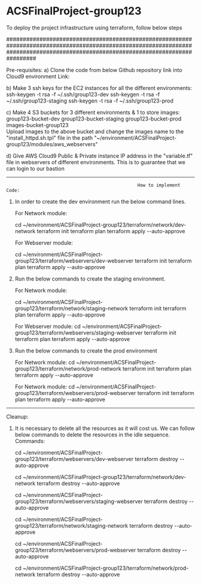# ACSFinalProject-group123
To deploy the project infrastructure using terraform, follow below steps

#################################################################################################################################################################################

Pre-requisites:
a) Clone the code from below Github repository link into  Cloud9 environment
Link:

b) Make 3 ssh keys for the EC2 instances for all the different environments:
	ssh-keygen -t rsa -f ~/.ssh/group123-dev
	ssh-keygen -t rsa -f ~/.ssh/group123-staging
	ssh-keygen -t rsa -f ~/.ssh/group123-prod

c) Make 4 S3 buckets for 3 different environments & 1 to store images:
	group123-bucket-dev
	group123-bucket-staging
	group123-bucket-prod
    images-bucket-group123	
	      Upload images to the above bucket and change the images name to the "install_httpd.sh.tpl" file in the path "~/environment/ACSFinalProject-group123/modules/aws_webservers"

d) Give AWS Cloud9 Public & Private instance IP address in the "variable.tf" file in webservers of different environments. This is to guarantee that we can login to our bastion

*****************************************************                  *****************************************************


                                                     How to implement Code:


1) In order to create the dev environment run the below command lines.
	
	For Network module:

	cd ~/environment/ACSFinalProject-group123/terraform/network/dev-network
	terraform init
	terraform plan
	terraform apply --auto-approve

	For Webserver module:

	cd ~/environment/ACSFinalProject-group123/terraform/webservers/dev-webserver
	terraform init
	terraform plan
	terraform apply --auto-approve

1) Run the below commands to create the staging environment.

	For Network module:

	cd ~/environment/ACSFinalProject-group123/terraform/network/staging-network
	terraform init
	terraform plan
	terraform apply --auto-approve

	For Webserver module:
	cd ~/environment/ACSFinalProject-group123/terraform/webservers/staging-webserver
	terraform init
	terraform plan
	terraform apply --auto-approve

1) Run the below commands to create the prod environment
	
	For Network module:
	cd ~/environment/ACSFinalProject-group123/terraform/network/prod-network
	terraform init
	terraform plan
	terraform apply --auto-approve

	For Network module:
	cd ~/environment/ACSFinalProject-group123/terraform/webservers/prod-webserver
	terraform init
	terraform plan
	terraform apply --auto-approve



*****************************************************                  *****************************************************

Cleanup:
1) It is necessary to delete all the resources as it will cost us. We can follow below commands to delete the resources in the idle sequence.
Commands:

	cd ~/environment/ACSFinalProject-group123/terraform/webservers/dev-webserver
	terraform destroy --auto-approve

	cd ~/environment/ACSFinalProject-group123/terraform/network/dev-network
	terraform destroy --auto-approve

	cd ~/environment/ACSFinalProject-group123/terraform/webservers/staging-webserver
	terraform destroy --auto-approve

	cd ~/environment/ACSFinalProject-group123/terraform/network/staging-network
	terraform destroy --auto-approve

	cd ~/environment/ACSFinalProject-group123/terraform/webservers/prod-webserver
	terraform destroy --auto-approve

	cd ~/environment/ACSFinalProject-group123/terraform/network/prod-network
	terraform destroy --auto-approve


